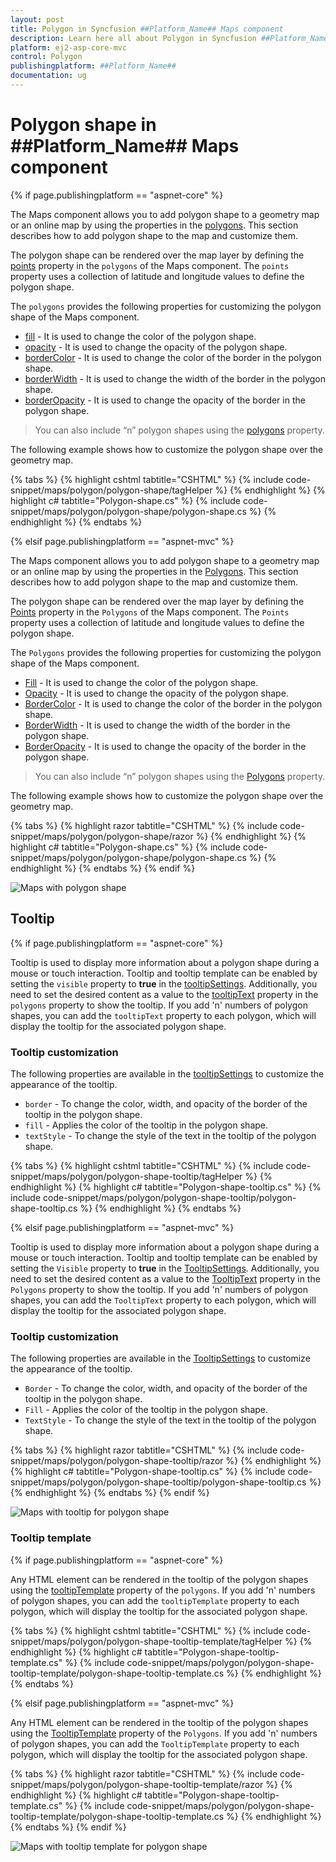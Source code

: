 ```yaml
---
layout: post
title: Polygon in Syncfusion ##Platform_Name## Maps component
description: Learn here all about Polygon in Syncfusion ##Platform_Name## Maps component of Syncfusion Essential JS 2 and more.
platform: ej2-asp-core-mvc
control: Polygon
publishingplatform: ##Platform_Name##
documentation: ug
---
```


# Polygon shape in ##Platform_Name## Maps component

{% if page.publishingplatform == "aspnet-core" %}

The Maps component allows you to add polygon shape to a geometry map or an online map by using the properties in the [polygons](https://help.syncfusion.com/cr/aspnetcore-js2/Syncfusion.EJ2.Maps.MapsPolygonSettings.html#Syncfusion_EJ2_Maps_MapsPolygonSettings_Polygons). This section describes how to add polygon shape to the map and customize them.

The polygon shape can be rendered over the map layer by defining the [points](https://help.syncfusion.com/cr/aspnetcore-js2/Syncfusion.EJ2.Maps.MapsPolygon.html#Syncfusion_EJ2_Maps_MapsPolygon_Points) property in the `polygons` of the Maps component. The `points` property uses a collection of latitude and longitude values to define the polygon shape.

The `polygons` provides the following properties for customizing the polygon shape of the Maps component.

* [fill](https://help.syncfusion.com/cr/aspnetcore-js2/Syncfusion.EJ2.Maps.MapsPolygon.html#Syncfusion_EJ2_Maps_MapsPolygon_Fill) - It is used to change the color of the polygon shape.
* [opacity](https://help.syncfusion.com/cr/aspnetcore-js2/Syncfusion.EJ2.Maps.MapsPolygon.html#Syncfusion_EJ2_Maps_MapsPolygon_Opacity) - It is used to change the opacity of the polygon shape.
* [borderColor](https://help.syncfusion.com/cr/aspnetcore-js2/Syncfusion.EJ2.Maps.MapsPolygon.html#Syncfusion_EJ2_Maps_MapsPolygon_BorderColor) - It is used to change the color of the border in the polygon shape.
* [borderWidth](https://help.syncfusion.com/cr/aspnetcore-js2/Syncfusion.EJ2.Maps.MapsPolygon.html#Syncfusion_EJ2_Maps_MapsPolygon_BorderWidth) - It is used to change the width of the border in the polygon shape.
* [borderOpacity](https://help.syncfusion.com/cr/aspnetcore-js2/Syncfusion.EJ2.Maps.MapsPolygon.html#Syncfusion_EJ2_Maps_MapsPolygon_BorderOpacity) - It is used to change the opacity of the border in the polygon shape.

> You can also include “n” polygon shapes using the [polygons](https://help.syncfusion.com/cr/aspnetcore-js2/Syncfusion.EJ2.Maps.MapsPolygonSettings.html#Syncfusion_EJ2_Maps_MapsPolygonSettings_Polygons) property.

The following example shows how to customize the polygon shape over the geometry map.

{% tabs %}
{% highlight cshtml tabtitle="CSHTML" %}
{% include code-snippet/maps/polygon/polygon-shape/tagHelper %}
{% endhighlight %}
{% highlight c# tabtitle="Polygon-shape.cs" %}
{% include code-snippet/maps/polygon/polygon-shape/polygon-shape.cs %}
{% endhighlight %}
{% endtabs %}

{% elsif page.publishingplatform == "aspnet-mvc" %}

The Maps component allows you to add polygon shape to a geometry map or an online map by using the properties in the [Polygons](https://help.syncfusion.com/cr/aspnetmvc-js2/Syncfusion.EJ2.Maps.MapsPolygonSettings.html#Syncfusion_EJ2_Maps_MapsPolygonSettings_Polygons). This section describes how to add polygon shape to the map and customize them.

The polygon shape can be rendered over the map layer by defining the [Points](https://help.syncfusion.com/cr/aspnetmvc-js2/Syncfusion.EJ2.Maps.MapsPolygon.html#Syncfusion_EJ2_Maps_MapsPolygon_Points) property in the `Polygons` of the Maps component. The `Points` property uses a collection of latitude and longitude values to define the polygon shape.

The `Polygons` provides the following properties for customizing the polygon shape of the Maps component.

* [Fill](https://help.syncfusion.com/cr/aspnetmvc-js2/Syncfusion.EJ2.Maps.MapsPolygon.html#Syncfusion_EJ2_Maps_MapsPolygon_Fill) - It is used to change the color of the polygon shape.
* [Opacity](https://help.syncfusion.com/cr/aspnetmvc-js2/Syncfusion.EJ2.Maps.MapsPolygon.html#Syncfusion_EJ2_Maps_MapsPolygon_Opacity) - It is used to change the opacity of the polygon shape.
* [BorderColor](https://help.syncfusion.com/cr/aspnetmvc-js2/Syncfusion.EJ2.Maps.MapsPolygon.html#Syncfusion_EJ2_Maps_MapsPolygon_BorderColor) - It is used to change the color of the border in the polygon shape.
* [BorderWidth](https://help.syncfusion.com/cr/aspnetmvc-js2/Syncfusion.EJ2.Maps.MapsPolygon.html#Syncfusion_EJ2_Maps_MapsPolygon_BorderWidth) - It is used to change the width of the border in the polygon shape.
* [BorderOpacity](https://help.syncfusion.com/cr/aspnetmvc-js2/Syncfusion.EJ2.Maps.MapsPolygon.html#Syncfusion_EJ2_Maps_MapsPolygon_BorderOpacity) - It is used to change the opacity of the border in the polygon shape.

> You can also include “n” polygon shapes using the [Polygons](https://help.syncfusion.com/cr/aspnetmvc-js2/Syncfusion.EJ2.Maps.MapsPolygonSettings.html#Syncfusion_EJ2_Maps_MapsPolygonSettings_Polygons) property.

The following example shows how to customize the polygon shape over the geometry map.

{% tabs %}
{% highlight razor tabtitle="CSHTML" %}
{% include code-snippet/maps/polygon/polygon-shape/razor %}
{% endhighlight %}
{% highlight c# tabtitle="Polygon-shape.cs" %}
{% include code-snippet/maps/polygon/polygon-shape/polygon-shape.cs %}
{% endhighlight %}
{% endtabs %}
{% endif %}


![Maps with polygon shape](./images/Polygon/PolygonShape.png)

## Tooltip

{% if page.publishingplatform == "aspnet-core" %}

Tooltip is used to display more information about a polygon shape during a mouse or touch interaction. Tooltip and tooltip template can be enabled by setting the `visible` property to **true** in the [tooltipSettings](https://help.syncfusion.com/cr/aspnetcore-js2/Syncfusion.EJ2.Maps.MapsPolygonSettings.html#Syncfusion_EJ2_Maps_MapsPolygonSettings_TooltipSettings). Additionally, you need to set the desired content as a value to the [tooltipText](https://help.syncfusion.com/cr/aspnetcore-js2/Syncfusion.EJ2.Maps.MapsPolygon.html#Syncfusion_EJ2_Maps_MapsPolygon_TooltipText) property in the `polygons` property to show the tooltip. If you add 'n' numbers of polygon shapes, you can add the `tooltipText` property to each polygon, which will display the tooltip for the associated polygon shape.

### Tooltip customization

The following properties are available in the [tooltipSettings](https://help.syncfusion.com/cr/aspnetcore-js2/Syncfusion.EJ2.Maps.MapsPolygonSettings.html#Syncfusion_EJ2_Maps_MapsPolygonSettings_TooltipSettings) to customize the appearance of the tooltip.

* `border` - To change the color, width, and opacity of the border of the tooltip in the polygon shape.
* `fill` - Applies the color of the tooltip in the polygon shape.
* `textStyle` - To change the style of the text in the tooltip of the polygon shape.

{% tabs %}
{% highlight cshtml tabtitle="CSHTML" %}
{% include code-snippet/maps/polygon/polygon-shape-tooltip/tagHelper %}
{% endhighlight %}
{% highlight c# tabtitle="Polygon-shape-tooltip.cs" %}
{% include code-snippet/maps/polygon/polygon-shape-tooltip/polygon-shape-tooltip.cs %}
{% endhighlight %}
{% endtabs %}

{% elsif page.publishingplatform == "aspnet-mvc" %}

Tooltip is used to display more information about a polygon shape during a mouse or touch interaction. Tooltip and tooltip template can be enabled by setting the `Visible` property to **true** in the [TooltipSettings](https://help.syncfusion.com/cr/aspnetmvc-js2/Syncfusion.EJ2.Maps.MapsPolygonSettings.html#Syncfusion_EJ2_Maps_MapsPolygonSettings_TooltipSettings). Additionally, you need to set the desired content as a value to the [TooltipText](https://help.syncfusion.com/cr/aspnetmvc-js2/Syncfusion.EJ2.Maps.MapsPolygon.html#Syncfusion_EJ2_Maps_MapsPolygon_TooltipText) property in the `Polygons` property to show the tooltip. If you add 'n' numbers of polygon shapes, you can add the `TooltipText` property to each polygon, which will display the tooltip for the associated polygon shape.

### Tooltip customization

The following properties are available in the [TooltipSettings](https://help.syncfusion.com/cr/aspnetmvc-js2/Syncfusion.EJ2.Maps.MapsPolygonSettings.html#Syncfusion_EJ2_Maps_MapsPolygonSettings_TooltipSettings) to customize the appearance of the tooltip.

* `Border` - To change the color, width, and opacity of the border of the tooltip in the polygon shape.
* `Fill` - Applies the color of the tooltip in the polygon shape.
* `TextStyle` - To change the style of the text in the tooltip of the polygon shape.

{% tabs %}
{% highlight razor tabtitle="CSHTML" %}
{% include code-snippet/maps/polygon/polygon-shape-tooltip/razor %}
{% endhighlight %}
{% highlight c# tabtitle="Polygon-shape-tooltip.cs" %}
{% include code-snippet/maps/polygon/polygon-shape-tooltip/polygon-shape-tooltip.cs %}
{% endhighlight %}
{% endtabs %}
{% endif %}

![Maps with tooltip for polygon shape](./images/Polygon/polygon-shape-tooltip.png)

### Tooltip template

{% if page.publishingplatform == "aspnet-core" %}

Any HTML element can be rendered in the tooltip of the polygon shapes using the [tooltipTemplate](https://help.syncfusion.com/cr/aspnetcore-js2/Syncfusion.EJ2.Maps.MapsPolygon.html#Syncfusion_EJ2_Maps_MapsPolygon_TooltipTemplate) property of the `polygons`. If you add 'n' numbers of polygon shapes, you can add the `tooltipTemplate` property to each polygon, which will display the tooltip for the associated polygon shape.

{% tabs %}
{% highlight cshtml tabtitle="CSHTML" %}
{% include code-snippet/maps/polygon/polygon-shape-tooltip-template/tagHelper %}
{% endhighlight %}
{% highlight c# tabtitle="Polygon-shape-tooltip-template.cs" %}
{% include code-snippet/maps/polygon/polygon-shape-tooltip-template/polygon-shape-tooltip-template.cs %}
{% endhighlight %}
{% endtabs %}

{% elsif page.publishingplatform == "aspnet-mvc" %}

Any HTML element can be rendered in the tooltip of the polygon shapes using the [TooltipTemplate](https://help.syncfusion.com/cr/aspnetmvc-js2/Syncfusion.EJ2.Maps.MapsPolygon.html#Syncfusion_EJ2_Maps_MapsPolygon_TooltipTemplate) property of the `Polygons`. If you add 'n' numbers of polygon shapes, you can add the `TooltipTemplate` property to each polygon, which will display the tooltip for the associated polygon shape.

{% tabs %}
{% highlight razor tabtitle="CSHTML" %}
{% include code-snippet/maps/polygon/polygon-shape-tooltip-template/razor %}
{% endhighlight %}
{% highlight c# tabtitle="Polygon-shape-tooltip-template.cs" %}
{% include code-snippet/maps/polygon/polygon-shape-tooltip-template/polygon-shape-tooltip-template.cs %}
{% endhighlight %}
{% endtabs %}
{% endif %}

![Maps with tooltip template for polygon shape](./images/Polygon/polygon-shape-tooltip-template.png)

